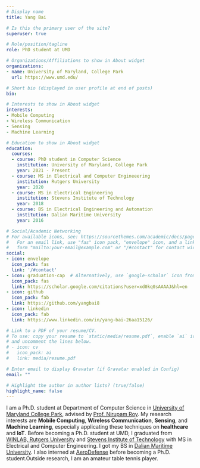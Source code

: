 ```yaml
---
# Display name
title: Yang Bai

# Is this the primary user of the site?
superuser: true

# Role/position/tagline
role: PhD student at UMD

# Organizations/Affiliations to show in About widget
organizations:
- name: University of Maryland, College Park
  url: https://www.umd.edu/

# Short bio (displayed in user profile at end of posts)
bio: 

# Interests to show in About widget
interests:
- Mobile Computing
- Wireless Communication
- Sensing
- Machine Learning

# Education to show in About widget
education:
  courses:
  - course: PhD student in Computer Science
    institution: University of Maryland, College Park
    year: 2021 - Present
  - course: MS in Electrical and Computer Engineeering
    institution: Rutgers University
    year: 2020
  - course: MS in Electrical Engineering
    institution: Stevens Institute of Technology
    year: 2018
  - course: BS in Electrical Engineering and Automation
    institution: Dalian Maritime University
    year: 2016

# Social/Academic Networking
# For available icons, see: https://sourcethemes.com/academic/docs/page-builder/#icons
#   For an email link, use "fas" icon pack, "envelope" icon, and a link in the
#   form "mailto:your-email@example.com" or "/#contact" for contact widget.
social:
- icon: envelope
  icon_pack: fas
  link: '/#contact'
- icon: graduation-cap  # Alternatively, use `google-scholar` icon from `ai` icon pack
  icon_pack: fas
  link: https://scholar.google.com/citations?user=xd0kq0sAAAAJ&hl=en
- icon: github
  icon_pack: fab
  link: https://github.com/yangbai8
- icon: linkedin
  icon_pack: fab
  link: https://www.linkedin.com/in/yang-bai-26aa15126/

# Link to a PDF of your resume/CV.
# To use: copy your resume to `static/media/resume.pdf`, enable `ai` icons in `params.toml`, 
# and uncomment the lines below.
# - icon: cv
#   icon_pack: ai
#   link: media/resume.pdf

# Enter email to display Gravatar (if Gravatar enabled in Config)
email: ""

# Highlight the author in author lists? (true/false)
highlight_name: false
---
```

I am a Ph.D. student at Department of Computer Science in <a href="https://www.cs.umd.edu/">University of Maryland College Park</a>, advised by <a href="https://www.cs.umd.edu/~nirupam/">Prof. Nirupam Roy</a>. My research interests are  <b>Mobile Computing</b>, <b>Wireless Communication</b>, <b>Sensing</b>, and <b>Machine Learning</b>, especially applicating these techniques on <b>healthcare</b> and <b>IoT</b>. Before becoming a Ph.D. student at UMD, I graduated from <a href="http://www.winlab.rutgers.edu/">WINLAB, Rutgers University</a> and <a href="https://www.stevens.edu/schaefer-school-engineering-science/departments/electrical-computer-engineering">Stevens Institute of Technology</a> with MS in Electrical and Computer Engineering. I got my BS in <a href="https://www.dlmu.edu.cn/">Dalian Maritime University</a>. I also interned at <a href="https://www.aerodefense.tech/">AeroDefense</a> before becoming a Ph.D. student.Outside research, I am an amateur table tennis player.
